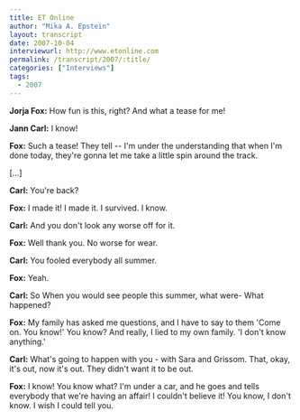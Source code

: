```yaml
---
title: ET Online
author: "Mika A. Epstein"
layout: transcript
date: 2007-10-04
interviewurl: http://www.etonline.com  
permalink: /transcript/2007/:title/
categories: ["Interviews"]
tags:
  - 2007
---
```


**Jorja Fox:** How fun is this, right? And what a tease for me!

**Jann Carl:** I know!

**Fox:** Such a tease! They tell -- I'm under the understanding that when I'm done today, they're gonna let me take a little spin around the track.

[...]

**Carl:** You're back?

**Fox:** I made it! I made it. I survived. I know.

**Carl:** And you don't look any worse off for it.

**Fox:** Well thank you. No worse for wear.

**Carl:** You fooled everybody all summer. 

**Fox:** Yeah.

**Carl:** So When you would see people this summer, what were- What happened?

**Fox:** My family has asked me questions, and I have to say to them 'Come on. You know!' You know? And really, I lied to my own family. 'I don't know anything.'

**Carl:** What's going to happen with you - with Sara and Grissom. That, okay, it's out, now it's out. They didn't want it to be out.

**Fox:** I know! You know what? I'm under a car, and he goes and tells everybody that we're having an affair! I couldn't believe it! You know, I don't know. I wish I could tell you.